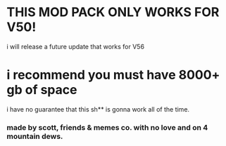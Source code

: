 # THIS MOD PACK ONLY WORKS FOR V50!
i will release a future update that works for V56

# i recommend you must have 8000+ gb of space
i have no guarantee that this sh** is gonna work all of the time.

### made by scott, friends & memes co. with no love and on 4 mountain dews.
